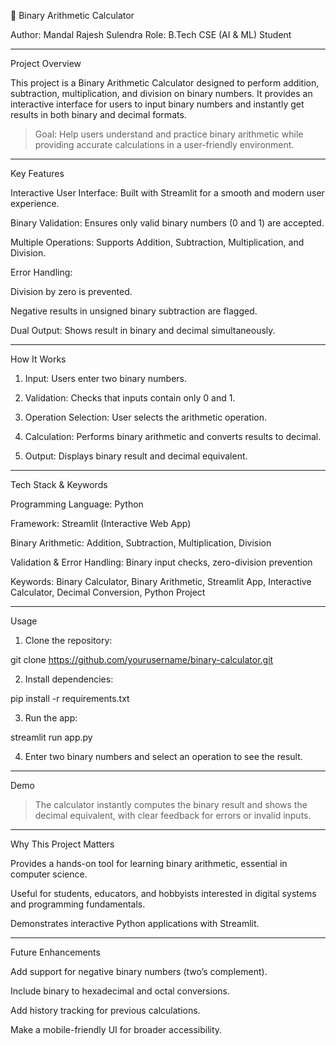 
🔢 Binary Arithmetic Calculator

Author: Mandal Rajesh Sulendra
Role: B.Tech CSE (AI & ML) Student


---

Project Overview

This project is a Binary Arithmetic Calculator designed to perform addition, subtraction, multiplication, and division on binary numbers.
It provides an interactive interface for users to input binary numbers and instantly get results in both binary and decimal formats.

> Goal: Help users understand and practice binary arithmetic while providing accurate calculations in a user-friendly environment.




---

Key Features

Interactive User Interface: Built with Streamlit for a smooth and modern user experience.

Binary Validation: Ensures only valid binary numbers (0 and 1) are accepted.

Multiple Operations: Supports Addition, Subtraction, Multiplication, and Division.

Error Handling:

Division by zero is prevented.

Negative results in unsigned binary subtraction are flagged.


Dual Output: Shows result in binary and decimal simultaneously.



---

How It Works

1. Input: Users enter two binary numbers.


2. Validation: Checks that inputs contain only 0 and 1.


3. Operation Selection: User selects the arithmetic operation.


4. Calculation: Performs binary arithmetic and converts results to decimal.


5. Output: Displays binary result and decimal equivalent.




---

Tech Stack & Keywords

Programming Language: Python

Framework: Streamlit (Interactive Web App)

Binary Arithmetic: Addition, Subtraction, Multiplication, Division

Validation & Error Handling: Binary input checks, zero-division prevention

Keywords: Binary Calculator, Binary Arithmetic, Streamlit App, Interactive Calculator, Decimal Conversion, Python Project



---

Usage

1. Clone the repository:



git clone https://github.com/yourusername/binary-calculator.git

2. Install dependencies:



pip install -r requirements.txt

3. Run the app:



streamlit run app.py

4. Enter two binary numbers and select an operation to see the result.




---

Demo



> The calculator instantly computes the binary result and shows the decimal equivalent, with clear feedback for errors or invalid inputs.




---

Why This Project Matters

Provides a hands-on tool for learning binary arithmetic, essential in computer science.

Useful for students, educators, and hobbyists interested in digital systems and programming fundamentals.

Demonstrates interactive Python applications with Streamlit.



---

Future Enhancements

Add support for negative binary numbers (two’s complement).

Include binary to hexadecimal and octal conversions.

Add history tracking for previous calculations.

Make a mobile-friendly UI for broader accessibility.

